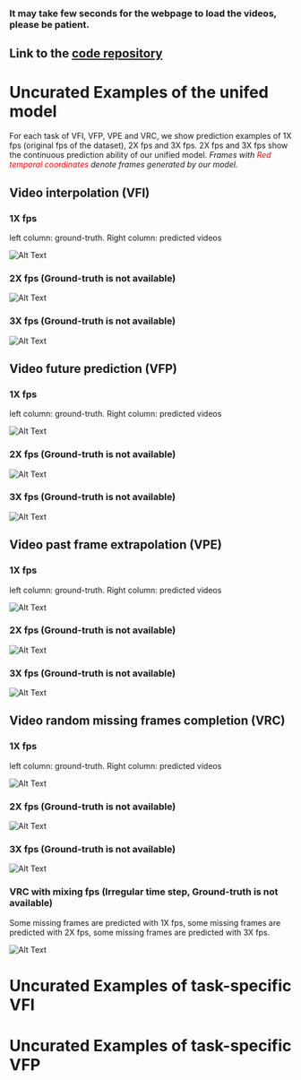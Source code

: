### It may take few seconds for the webpage to load the videos, please be patient.

## Link to the [code repository][Code]

# Uncurated Examples of the unifed model
For each task of VFI, VFP, VPE and VRC, we show prediction examples of 1X fps (original fps of the dataset), 2X fps and 3X fps. 2X fps and 3X fps show the continuous prediction ability of our unified model. <em>Frames with <span style="color:red">Red temporal coordinates</span> denote frames generated by our model.</em>




## Video interpolation (VFI)
### **1X fps**
left column: ground-truth. Right column: predicted videos

![Alt Text](img/kth_rc_vfi_10to10_1xfps.gif)

### **2X fps** (Ground-truth is not available)

![Alt Text](img/kth_rc_vfi_10to10_2xfps.gif)

### **3X fps** (Ground-truth is not available)

![Alt Text](img/kth_rc_vfi_10to10_3xfps.gif)

## Video future prediction (VFP)
### **1X fps**
left column: ground-truth. Right column: predicted videos

![Alt Text](img/kth_rc_vfp_10to10_1xfps.gif)

### **2X fps** (Ground-truth is not available)

![Alt Text](img/kth_rc_vfp_10to10_2xfps.gif)

### **3X fps** (Ground-truth is not available)

![Alt Text](img/kth_rc_vfp_10to10_3xfps.gif)

## Video past frame extrapolation (VPE)
### **1X fps**
left column: ground-truth. Right column: predicted videos

![Alt Text](img/kth_rc_vpe_10to10_1xfps.gif)

### **2X fps** (Ground-truth is not available)
![Alt Text](img/kth_rc_vpe_10to10_2xfps.gif)

### **3X fps** (Ground-truth is not available)

![Alt Text](img/kth_rc_vpe_10to10_3xfps.gif)


## Video random missing frames completion (VRC)
### **1X fps**
left column: ground-truth. Right column: predicted videos

![Alt Text](img/kth_rc_vrc_10to10_1xfps.gif)

### **2X fps** (Ground-truth is not available)
![Alt Text](img/kth_rc_vrc_10to10_2xfps.gif)

### **3X fps** (Ground-truth is not available)

![Alt Text](img/kth_rc_vrc_10to10_3xfps.gif)

### **VRC with mixing fps (Irregular time step, Ground-truth is not available)**
Some missing frames are predicted with 1X fps, some missing frames are predicted with 2X fps, some missing frames are predicted with 3X fps.

![Alt Text](img/kth_rc_vrc_10to10_mix_fps.gif)



# Uncurated Examples of task-specific VFI

# Uncurated Examples of task-specific VFP







[Code]: https://github.com/NPVS/NPVS

<!--
**CCVS-NP/CCVS-NP** is a ✨ _special_ ✨ repository because its `README.md` (this file) appears on your GitHub profile.

Here are some ideas to get you started:

- 🔭 I’m currently working on ...
- 🌱 I’m currently learning ...
- 👯 I’m looking to collaborate on ...
- 🤔 I’m looking for help with ...
- 💬 Ask me about ...
- 📫 How to reach me: ...
- 😄 Pronouns: ...
- ⚡ Fun fact: ...
-->
